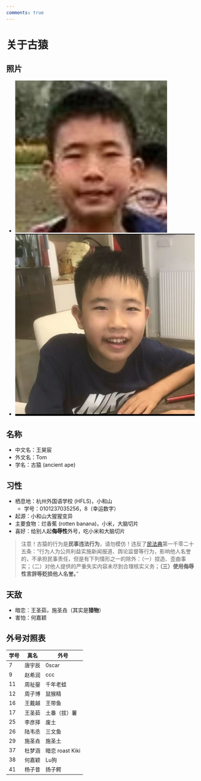 ```yaml
---
comments: true
---
```


# 关于古猿

## 照片

- ![学农](./img/1.png)
- ![微信](./img/2.jpg)

## 名称

- 中文名：王昊宸
- 外文名：Tom
- 学名：古猿 (ancient ape)

## 习性

- 栖息地：杭州外国语学校 (HFLS)，小和山
  - 学号：0101237035256，8（幸运数字）
- 起源：小和山大猩猩变异
- 主要食物：烂香蕉 (rotten banana)，小米，大脑切片
- 喜好：给别人起**侮辱性**外号，吃小米和大脑切片

> 注意！古猿的行为是**民事违法行为**，请勿模仿！违反了[民法典](https://flk.npc.gov.cn/detail2.html?ZmY4MDgwODE3MjlkMWVmZTAxNzI5ZDUwYjVjNTAwYmY%3D)第一千零二十五条：“行为人为公共利益实施新闻报道、舆论监督等行为，影响他人名誉的，不承担民事责任，但是有下列情形之一的除外：（一）捏造、歪曲事实；（二）对他人提供的严重失实内容未尽到合理核实义务；**（三）使用侮辱性言辞等贬损他人名誉。**”

## 天敌

- 暗恋：王圣茹，施圣垚（其实是**猎物**）
- 害怕：何嘉颖

## 外号对照表

|学号|真名|外号|
|-|-|-|
|7|唐宇辰|0scar|
|9|赵希润|ccc|
|11|周祉鋆|千年老蛙|
|12|周子博|鼠猴精|
|16|王戴越|王带鱼|
|17|王圣茹|土番（拔）薯|
|25|李彦择|废土|
|26|陆韦丞|三文鱼|
|29|施圣垚|施圣土|
|37|杜梦涵|暗恋 roast Kiki|
|38|何嘉颖|Lu狗|
|41|杨子昔|扬子鳄|
